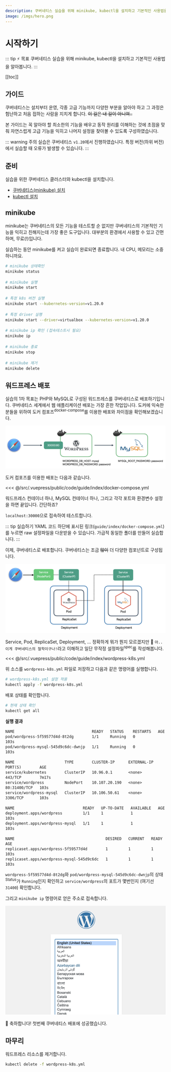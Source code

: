 ```yaml
---
description: 쿠버네티스 실습을 위해 minikube, kubectl을 설치하고 기본적인 사용법을 알아봅니다.
image: /imgs/hero.png
---
```


# 시작하기

::: tip ⚡️ 목표
쿠버네티스 실습을 위해 minikube, kubectl을 설치하고 기본적인 사용법을 알아봅니다.
:::

[[toc]]

## 가이드

쿠버네티스는 설치부터 운영, 각종 고급 기능까지 다양한 부분을 알아야 하고 그 과정은 험난하고 처음 접하는 사람을 지치게 합니다. ~~이 길은 내 길이 아니여..~~

본 가이드는 꼭 알아야 할 최소한의 기능을 배우고 동작 원리를 이해하는 것에 초점을 맞춰 자연스럽게 고급 기능을 익히고 나머지 설정을 찾아볼 수 있도록 구성하였습니다.

::: warning 주의
실습은 쿠버네티스 `v1.20`에서 진행하였습니다. 특정 버전(하위 버전)에서 실습할 때 오류가 발생할 수 있습니다.
:::

## 준비

실습을 위한 쿠버네티스 클러스터와 kubectl을 설치합니다.

- [쿠버네티스(minikube) 설치](../prepare/kubernetes-setup.md)
- [kubectl 설치](../prepare/kubectl-setup.md)

## minikube

minikube는 쿠버네티스의 모든 기능을 테스트할 순 없지만 쿠버네티스의 기본적인 기능을 익히고 친해지는데 가장 좋은 도구입니다. 대부분의 환경에서 사용할 수 있고 간편하며, 무료(!)입니다.

실습하는 동안 minikube를 켜고 실습이 완료되면 종료합니다. 내 CPU, 메모리는 소중하니까요.

```sh
# minikube 상태확인
minikube status

# minikube 실행
minikube start

# 특정 k8s 버전 실행
minikube start --kubernetes-version=v1.20.0

# 특정 driver 실행
minikube start --driver=virtualbox --kubernetes-version=v1.20.0

# minikube ip 확인 (접속테스트시 필요)
minikube ip

# minikube 종료
minikube stop

# minikube 제거
minikube delete
```

## 워드프레스 배포

실습의 1차 목표는 PHP와 MySQL로 구성된 워드프레스를 쿠버네티스로 배포하기입니다. 쿠버네티스 세계에서 웹 애플리케이션 배포는 가장 흔한 작업입니다. 도커에 익숙한 분들을 위하여 도커 컴포즈<sup>docker-compose</sup>를 이용한 배포와 차이점을 확인해보겠습니다.

![wordpress(docker)](./imgs/guide/index/wordpress-docker.png)

도커 컴포즈를 이용한 배포는 다음과 같습니다.

<<< @/src/.vuepress/public/code/guide/index/docker-compose.yml
<code-link link="guide/index/docker-compose.yml"/>

워드프레스 컨테이너 하나, MySQL 컨테이너 하나, 그리고 각각 포트와 환경변수 설정을 하면 끝입니다. 간단하죠?

`localhost:30000`으로 접속하여 테스트합니다.

::: tip 실습하기
YAML 코드 하단에 표시된 링크(`guide/index/docker-compose.yml`)를 누르면 raw 설정파일을 다운받을 수 있습니다. 가급적 동일한 폴더를 만들어 실습합니다.
:::

이제, 쿠버네티스로 배포합니다. 쿠버네티스는 조금 ~~많이~~ 더 다양한 컴포넌트로 구성됩니다.

![wordpress(k8s)](./imgs/guide/index/wordpress-k8s.png)

Service, Pod, ReplicaSet, Deployment, ... 정확하게 뭐가 뭔지 모르겠지만 👀 `아.. 이게 쿠버네티스의 철학이구나!`라고 이해하고 일단 무작정 설정파일<sup>spec</sup>를 작성해봅니다.

<<< @/src/.vuepress/public/code/guide/index/wordpress-k8s.yml
<code-link link="guide/index/wordpress-k8s.yml"/>

위 소스를 `wordpress-k8s.yml` 파일로 저장하고 다음과 같은 명령어를 실행합니다.

```sh
# wordpress-k8s.yml 설정 적용
kubectl apply -f wordpress-k8s.yml
```

배포 상태를 확인합니다.

```sh
# 현재 상태 확인
kubectl get all
```

**실행 결과**

```{2-3,7}
NAME                                  READY   STATUS    RESTARTS   AGE
pod/wordpress-5f59577d4d-8t2dg        1/1     Running   0          103s
pod/wordpress-mysql-545d9c6dc-dwnjp   1/1     Running   0          103s

NAME                      TYPE        CLUSTER-IP      EXTERNAL-IP   PORT(S)        AGE
service/kubernetes        ClusterIP   10.96.0.1       <none>        443/TCP        7m17s
service/wordpress         NodePort    10.107.20.190   <none>        80:31400/TCP   103s
service/wordpress-mysql   ClusterIP   10.106.50.61    <none>        3306/TCP       103s

NAME                              READY   UP-TO-DATE   AVAILABLE   AGE
deployment.apps/wordpress         1/1     1            1           103s
deployment.apps/wordpress-mysql   1/1     1            1           103s

NAME                                        DESIRED   CURRENT   READY   AGE
replicaset.apps/wordpress-5f59577d4d        1         1         1       103s
replicaset.apps/wordpress-mysql-545d9c6dc   1         1         1       103s
```

`wordpress-5f59577d4d-8t2dg`와 `pod/wordpress-mysql-545d9c6dc-dwnjp`의 상태<sup>Status</sup>가 `Running`인지 확인하고 `service/wordpress`의 포트가 몇번인지 (여기선 `31400`) 확인합니다.

그리고 `minikube ip` 명령어로 얻은 주소로 접속합니다.

![wordpress](./imgs/guide/index/wordpress.png)

🎉 축하합니다! 첫번째 쿠버네티스 배포에 성공했습니다.

## 마무리

워드프레스 리소스를 제거합니다.

```sh
kubectl delete -f wordpress-k8s.yml
```
